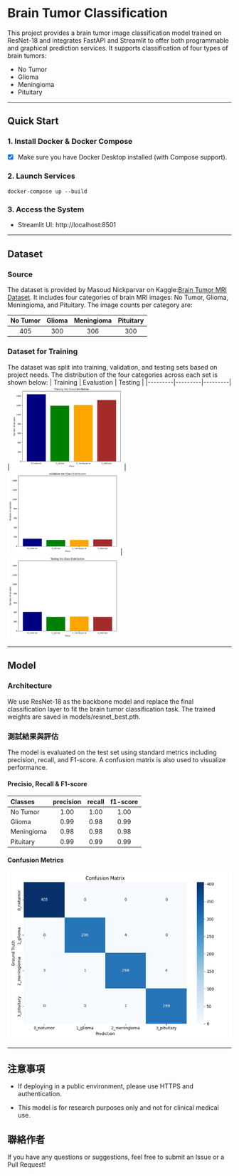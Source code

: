 # Brain Tumor Classification

This project provides a brain tumor image classification model trained on ResNet-18 and integrates FastAPI and Streamlit to offer both programmable and graphical prediction services. It supports classification of four types of brain tumors:

- No Tumor
- Glioma 
- Meningioma
- Pituitary

---

## Quick Start 
### 1. Install Docker & Docker Compose

- [X] Make sure you have Docker Desktop installed (with Compose support).

### 2. Launch Services

```
docker-compose up --build
```

### 3. Access the System

- Streamlit UI: http://localhost:8501

---

## Dataset
### Source
The dataset is provided by Masoud Nickparvar on Kaggle:[Brain Tumor MRI Dataset](<https://www.kaggle.com/datasets/masoudnickparvar/brain-tumor-mri-dataset> "Title"). It includes four categories of brain MRI images: No Tumor, Glioma, Meningioma, and Pituitary. The image counts per category are:


<div align="center">

 No Tumor|Glioma|Meningioma|Pituitary
 :------:|:------:|:------:|:------:
 405|300|306|300

</div>

### Dataset for Training
The dataset was split into training, validation, and testing sets based on project needs. The distribution of the four categories across each set is shown below:
| Training | Evalustion | Testing |
|---------|---------|---------|
| <img src="data/Training Set distribution.jpg" width="250"/> | <img src="data/Validation Set distribution.jpg" width="250"/> |<img src="data/Testing Set distribution.jpg" width="250"/>

---

## Model
### Architecture
We use ResNet-18 as the backbone model and replace the final classification layer to fit the brain tumor classification task. The trained weights are saved in models/resnet_best.pth.

### 測試結果與評估 
The model is evaluated on the test set using standard metrics including precision, recall, and F1-score. A confusion matrix is also used to visualize performance.

#### Precisio, Recall & F1-score

<div align="center">

 Classes   | precision  |  recall | f1-score
 :-------|:-------:|:-------:|:-------:
 No Tumor  |     1.00   |  1.00   |  1.00
 Glioma    |    0.99    |  0.98   |  0.99
 Meningioma|  0.98      |  0.98   |  0.98
 Pituitary |    0.99    |  0.99   |  0.99

</div>

#### Confusion Metrics
![image1](results/confusion_matrix.jpg "confusion_matrix")

---

## 注意事項
- If deploying in a public environment, please use HTTPS and authentication.

- This model is for research purposes only and not for clinical medical use.

## 聯絡作者
If you have any questions or suggestions, feel free to submit an Issue or a Pull Request!